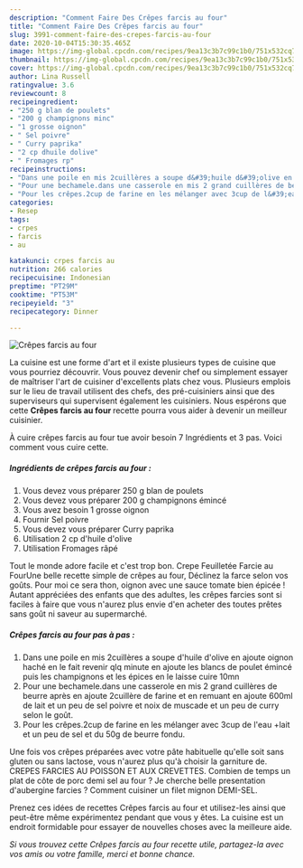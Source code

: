 ```yaml
---
description: "Comment Faire Des Crêpes farcis au four"
title: "Comment Faire Des Crêpes farcis au four"
slug: 3991-comment-faire-des-crepes-farcis-au-four
date: 2020-10-04T15:30:35.465Z
image: https://img-global.cpcdn.com/recipes/9ea13c3b7c99c1b0/751x532cq70/crepes-farcis-au-four-photo-principale-de-la-recette.jpg
thumbnail: https://img-global.cpcdn.com/recipes/9ea13c3b7c99c1b0/751x532cq70/crepes-farcis-au-four-photo-principale-de-la-recette.jpg
cover: https://img-global.cpcdn.com/recipes/9ea13c3b7c99c1b0/751x532cq70/crepes-farcis-au-four-photo-principale-de-la-recette.jpg
author: Lina Russell
ratingvalue: 3.6
reviewcount: 8
recipeingredient:
- "250 g blan de poulets"
- "200 g champignons minc"
- "1 grosse oignon"
- " Sel poivre"
- " Curry paprika"
- "2 cp dhuile dolive"
- " Fromages rp"
recipeinstructions:
- "Dans une poile en mis 2cuillères a soupe d&#39;huile d&#39;olive en ajoute oignon haché en le fait revenir qlq minute en ajoute les blancs de poulet émincé puis les champignons et les épices en le laisse cuire 10mn"
- "Pour une bechamele.dans une casserole en mis 2 grand cuillères de beurre après en ajoute 2cuillère de farine et en remuant en ajoute 600ml de lait et un peu de sel poivre et noix de muscade et un peu de curry selon le goût."
- "Pour les crêpes.2cup de farine en les mélanger avec 3cup de l&#39;eau +lait et un peu de sel et du 50g de beurre fondu."
categories:
- Resep
tags:
- crpes
- farcis
- au

katakunci: crpes farcis au 
nutrition: 266 calories
recipecuisine: Indonesian
preptime: "PT29M"
cooktime: "PT53M"
recipeyield: "3"
recipecategory: Dinner

---
```



![Crêpes farcis au four](https://img-global.cpcdn.com/recipes/9ea13c3b7c99c1b0/751x532cq70/crepes-farcis-au-four-photo-principale-de-la-recette.jpg)

La cuisine est une forme d'art et il existe plusieurs types de cuisine que vous pourriez découvrir. Vous pouvez devenir chef ou simplement essayer de maîtriser l'art de cuisiner d'excellents plats chez vous. Plusieurs emplois sur le lieu de travail utilisent des chefs, des pré-cuisiniers ainsi que des superviseurs qui supervisent également les cuisiniers. Nous espérons que cette <strong> Crêpes farcis au four </strong> recette pourra vous aider à devenir un meilleur cuisinier.

<!--inarticleads1-->

À cuire crêpes farcis au four tue avoir besoin 7 Ingrédients et 3 pas. Voici comment vous cuire cette.

##### Ingrédients de crêpes farcis au four :

1. Vous devez vous préparer 250 g blan de poulets
1. Vous devez vous préparer 200 g champignons émincé
1. Vous avez besoin 1 grosse oignon
1. Fournir  Sel poivre
1. Vous devez vous préparer  Curry paprika
1. Utilisation 2 cp d&#39;huile d&#39;olive
1. Utilisation  Fromages râpé


Tout le monde adore facile et c&#39;est trop bon. Crepe Feuilletée Farcie au FourUne belle recette simple de crêpes au four, Déclinez la farce selon vos goûts. Pour moi ce sera thon, oignon avec une sauce tomate bien épicée ! Autant appréciées des enfants que des adultes, les crêpes farcies sont si faciles à faire que vous n&#39;aurez plus envie d&#39;en acheter des toutes prêtes sans goût ni saveur au supermarché. 

<!--inarticleads2-->

##### Crêpes farcis au four pas à pas :

1. Dans une poile en mis 2cuillères a soupe d&#39;huile d&#39;olive en ajoute oignon haché en le fait revenir qlq minute en ajoute les blancs de poulet émincé puis les champignons et les épices en le laisse cuire 10mn
1. Pour une bechamele.dans une casserole en mis 2 grand cuillères de beurre après en ajoute 2cuillère de farine et en remuant en ajoute 600ml de lait et un peu de sel poivre et noix de muscade et un peu de curry selon le goût.
1. Pour les crêpes.2cup de farine en les mélanger avec 3cup de l&#39;eau +lait et un peu de sel et du 50g de beurre fondu.


Une fois vos crêpes préparées avec votre pâte habituelle qu&#39;elle soit sans gluten ou sans lactose, vous n&#39;aurez plus qu&#39;à choisir la garniture de. CREPES FARCIES AU POISSON ET AUX CREVETTES. Combien de temps un plat de côte de porc demi sel au four ? Je cherche belle presentation d&#39;aubergine farcies ? Comment cuisiner un filet mignon DEMI-SEL. 

<!--inarticleads1-->

<p>
Prenez ces idées de recettes Crêpes farcis au four et utilisez-les ainsi que peut-être même expérimentez pendant que vous y êtes. La cuisine est un endroit formidable pour essayer de nouvelles choses avec la meilleure aide.
</p>

<p>
<i>Si vous trouvez cette Crêpes farcis au four recette utile, partagez-la avec vos amis ou votre famille, merci et bonne chance.</i>
</p>
